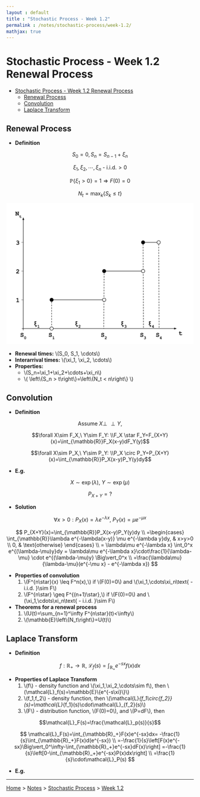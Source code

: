 ```yaml
---
layout : default
title : "Stochastic Process - Week 1.2"
permalink : /notes/stochastic-process/week-1.2/
mathjax: true
---
```


<script src="https://cdnjs.cloudflare.com/ajax/libs/mathjax/2.7.6/MathJax.js?config=TeX-MML-AM_CHTML" async="" type="text/javascript"> </script>

# Stochastic Process - Week 1.2 Renewal Process

- [Stochastic Process - Week 1.2 Renewal Process](#stochastic-process---week-12-renewal-process)
  - [Renewal Process](#renewal-process)
  - [Convolution](#convolution)
  - [Laplace Transform](#laplace-transform)

## Renewal Process

- **Definition**

$$S_0=0,S_n=S_{n-1}+\xi_n$$

$$\xi_1,\xi_2,\cdots,\xi_n\text{ - i.i.d.} > 0$$

$$\mathbb{P}\left\{\xi_1 > 0\right\}=1\Rightarrow F(0)=0$$

$$N_t=\max_k\left\{S_k\leq t\right\}$$

![Renewal Process](./renewal_process.svg)

- **Renewal times:** \\(S_0, S_1, \cdots\\)
- **Interarrival times:** \\(\xi_1, \xi_2, \cdots\\)
- **Properties:**
  - \\(S_n=\xi_1+\xi_2+\cdots+\xi_n\\)
  - \\( \left\\{S_n > t\right\\}=\left\\{N_t < n\right\\} \\)

## Convolution

- **Definition**

$$\text{Assume }X\perp\!\!\!\!\perp Y,$$

$$\forall X\sim F_X,\ Y\sim F_Y: \\F_X \star F_Y=F_{X+Y}(x)=\int_{\mathbb{R}}F_X(x-y)dF_Y(y)$$

$$\forall X\sim P_X,\ Y\sim P_Y: \\P_X \circ P_Y=P_{X+Y}(x)=\int_{\mathbb{R}}P_X(x-y)P_Y(y)dy$$

- **E.g.**

$$X\sim\exp(\lambda),\ Y\sim\exp(\mu)$$

$$P_{X+Y} = ?$$

- **Solution**

$$\forall x>0: P_X(x)=\lambda e^{-\lambda x},\ P_Y(x)=\mu e^{-\mu x}$$

$$
P_{X+Y}(x)=\int_{\mathbb{R}}P_X(x-y)P_Y(y)dy \\
=\begin{cases}
\int_{\mathbb{R}}\lambda e^{-\lambda(x-y)} \mu e^{-\lambda y}dy, & x>y>0 \\
0, & \text{otherwise}
\end{cases} \\
= \lambda\mu e^{-\lambda x} \int_0^x e^{(\lambda-\mu)y}dy = \lambda\mu e^{-\lambda x}\cdot\frac{1}{\lambda-\mu} \cdot e^{(\lambda-\mu)y} \Big\vert_0^x \\
=\frac{\lambda\mu}{\lambda-\mu}(e^{-\mu x} - e^{-\lambda x})
$$

- **Properties of convolution**
  1. \\(F^{n\star}(x) \leq F^n(x),\\) if \\(F(0)=0\\) and \\(\xi_1,\cdots\xi_n\text{ - i.i.d. }\sim F\\)
  2. \\(F^{n\star} \geq F^{(n+1)\star},\\) if \\(F(0)=0\\) and \\(\xi_1,\cdots\xi_n\text{ - i.i.d. }\sim F\\)
- **Theorems for a renewal process**
  1. \\(U(t)=\sum_{n=1}^\infty F^{n\star}(t)<\infty\\)
  2. \\(\mathbb{E}\left\\{N_t\right\\}=U(t)\\)

## Laplace Transform

- **Definition**

$$f:\mathbb{R}_+\rightarrow\mathbb{R},\ \mathcal{L}_f(s)=\int_{\mathbb{R}_+}e^{-sx}f(x)dx$$

- **Properties of Laplace Transform**
  1. \\(f\\) - density function and \\(\xi_1,\xi_2,\cdots\sim f\\), then \\(\mathcal{L}_f(s)=\mathbb{E}\\{e^{-s\xi}\\}\\)
  2. \\(f_1,f_2\\) - density function, then \\(\mathcal{L}_{f_1\circ{f_2}}(s)=\mathcal{L}_{f_1}(s)\cdot\mathcal{L}_{f_2}(s)\\)
  3. \\(F\\) - distribution function, \\(F(0)=0\\), and \\(P=dF\\), then

$$\mathcal{L}_F(s)=\frac{\mathcal{L}_p(s)}{s}$$

$$
\mathcal{L}_F(s)=\int_{\mathbb{R}_+}F(x)e^{-sx}dx=
-\frac{1}{s}\int_{\mathbb{R}_+}F(x)d(e^{-sx}) \\
=-\frac{1}{s}\left[F(x)e^{-sx}\Big\vert_0^\infty-\int_{\mathbb{R}_+}e^{-sx}dF(x)\right]
=-\frac{1}{s}\left[0-\int_{\mathbb{R}_+}e^{-sx}P(x)dx\right] \\
=\frac{1}{s}\cdot\mathcal{L}_P(s)
$$

- **E.g.**



---

[Home](/) > [Notes](/notes/) > [Stochastic Process](/notes/stochastic-process/) > [Week 1.2](/notes/stochastic-process/week-1.2/)